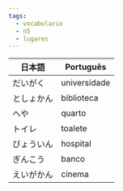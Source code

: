 ```yaml
---
tags:
  - vocabulario
  - n5
  - lugares
---
```


| 日本語   | Português    |
| ----- | ------------ |
| だいがく  | universidade |
| としょかん | biblioteca   |
| へや    | quarto       |
| トイレ   | toalete      |
| びょういん | hospital     |
| ぎんこう  | banco        |
| えいがかん | cinema       |
